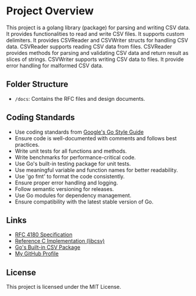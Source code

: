 # Project Overview

This project is a golang library (package) for parsing and writing CSV data.
It provides functionalities to read and write CSV files.
It supports custom delimiters.
It provides CSVReader and CSVWriter structs for handling CSV data.
CSVReader supports reading CSV data from files.
CSVReader provides methods for parsing and validating CSV data and return result as slices of strings.
CSVWriter supports writing CSV data to files.
It provide error handling for malformed CSV data.

## Folder Structure

- `/docs`: Contains the RFC files and design documents.

## Coding Standards

- Use coding standards from [Google's Go Style Guide](https://google.github.io/styleguide/go/)
- Ensure code is well-documented with comments and follows best practices.
- Write unit tests for all functions and methods.
- Write benchmarks for performance-critical code.
- Use Go's built-in testing package for unit tests.
- Use meaningful variable and function names for better readability.
- Use 'go fmt' to format the code consistently.
- Ensure proper error handling and logging.
- Follow semantic versioning for releases.
- Use Go modules for dependency management.
- Ensure compatibility with the latest stable version of Go.

## Links

- [RFC 4180 Specification](https://tools.ietf.org/html/rfc4180)
- [Reference C Implementation (libcsv)](https://github.com/rgamble/libcsv)
- [Go's Built-in CSV Package](https://golang.org/pkg/encoding/csv/)
- [My GitHub Profile](https://github.com/oleg578)

## License

This project is licensed under the MIT License.
